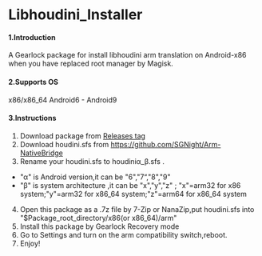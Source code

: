 # Libhoudini_Installer

#### 1.Introduction
A Gearlock package for install libhoudini arm translation on Android-x86 when you have replaced root manager by Magisk.

#### 2.Supports OS
x86/x86_64 Android6 - Android9

#### 3.Instructions

1.  Download package from [Releases tag](https://github.com/natsumerinchan/Libhoudini_Installer/releases)
2.  Download houdini.sfs from https://github.com/SGNight/Arm-NativeBridge
3.  Rename your houdini.sfs to houdiniα_β.sfs .


- "α" is Android version,it can be "6","7“,"8","9"
- "β" is system architecture ,it can be "x","y","z" ; "x"=arm32 for x86 system;"y"=arm32 for x86_64 system;"z"=arm64 for x86_64 system


4.  Open this package as a .7z file by 7-Zip or NanaZip,put houdini.sfs into "$Package_root_directory/x86(or x86_64)/arm" 
5.  Install this package by Gearlock Recovery mode
6.  Go to Settings and turn on the arm compatibility switch,reboot.
7.  Enjoy!


